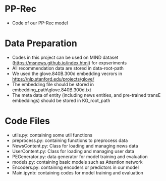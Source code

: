 # PP-Rec
- Code of our PP-Rec model

# Data Preparation
- Codes in this project can be used on MIND dataset (https://msnews.github.io/index.html) for expseriments
- All recommendation data are stored in data-root-path
- We used the glove.840B.300d embedding vecrors in https://nlp.stanford.edu/projects/glove/
- The embedding file should be stored in embedding\_path\glove.840B.300d.txt
- The meta data of entity (including news entities, and pre-trained transE embeddings) should be stored in KG\_root\_path

# Code Files
- utils.py: containing some util functions
- preprocess.py: containing functions to preprocess data
- NewsContent.py: Class for loading and managing news data
- UserContent.py: Class for loading and managing user data
- PEGenerator.py: data generator for model training and evaluation
- models.py: containing basic models such as Attention network
- Encoders.py: containing encoders or predictors in our model
- Main.ipynb: containing codes for model training and evaluation